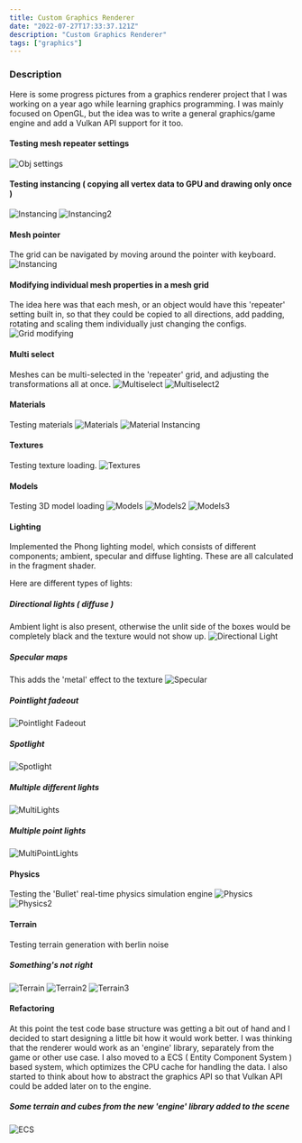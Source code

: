 ```yaml
---
title: Custom Graphics Renderer
date: "2022-07-27T17:33:37.121Z"
description: "Custom Graphics Renderer"
tags: ["graphics"]
---
```


### Description
Here is some progress pictures from a graphics renderer project that I was working on a year ago while learning graphics programming. I was mainly focused on OpenGL, but the idea was to write a general graphics/game engine and add a Vulkan API support for it too.

#### Testing mesh repeater settings
![Obj settings](https://i.imgur.com/xqnpaFV.png)

#### Testing instancing ( copying all vertex data to GPU and drawing only once )
![Instancing](https://i.imgur.com/srhx4Av.png)
![Instancing2](https://i.imgur.com/pE1QV93.png)

#### Mesh pointer
The grid can be navigated by moving around the pointer with keyboard.
![Instancing](https://i.imgur.com/ayOAnFL.png)

#### Modifying individual mesh properties in a mesh grid
The idea here was that each mesh, or an object would have this 'repeater' setting built in, so that they could be copied to all directions, add padding, rotating and scaling them individually just changing the configs. 
![Grid modifying](https://i.imgur.com/eGbsnU3.png)

#### Multi select
Meshes can be multi-selected in the 'repeater' grid, and adjusting the transformations all at once.
![Multiselect](https://i.imgur.com/SqDj5cE.png)
![Multiselect2](https://i.imgur.com/1QiaszQ.png)

#### Materials
Testing materials
![Materials](https://i.imgur.com/UH6PhDT.png)
![Material Instancing](https://i.imgur.com/m2XJ1PD.png)

#### Textures
Testing texture loading.
![Textures](https://i.imgur.com/uvuC06X.png)

#### Models
Testing 3D model loading
![Models](https://i.imgur.com/8bmUCeD.png)
![Models2](https://i.imgur.com/7ANxYzC.png)
![Models3](https://i.imgur.com/Wfrp5CU.png)

#### Lighting
Implemented the Phong lighting model, which consists of different components; ambient, specular and diffuse lighting.
These are all calculated in the fragment shader.

Here are different types of lights:

##### Directional lights ( diffuse )
Ambient light is also present, otherwise the unlit side of the boxes would be completely black and the texture would not show up.
![Directional Light](https://i.imgur.com/RXKXL0t.png)

##### Specular maps
This adds the 'metal' effect to the texture
![Specular](https://i.imgur.com/tBNLL63.png)

##### Pointlight fadeout
![Pointlight Fadeout](https://i.imgur.com/uFrV0ZV.png)

##### Spotlight
![Spotlight](https://i.imgur.com/FGyWgxR.png)

##### Multiple different lights
![MultiLights](https://i.imgur.com/m6flOFt.png)

##### Multiple point lights
![MultiPointLights](https://i.imgur.com/dIoclw6.png)

#### Physics
Testing the 'Bullet' real-time physics simulation engine
![Physics](https://i.imgur.com/NpjBNIF.png)
![Physics2](https://i.imgur.com/Jsp5zyJ.png)

#### Terrain
Testing terrain generation with berlin noise

##### Something's not right
![Terrain](https://i.imgur.com/RYzgdB4.png)
![Terrain2](https://i.imgur.com/hKLbvCb.png)
![Terrain3](https://i.imgur.com/6z2n20s.png)


#### Refactoring
At this point the test code base structure was getting a bit out of hand and I decided to start designing a little bit how it would work better. I was thinking that the renderer would work as an 'engine' library, separately from the game or other use case. I also moved to a ECS ( Entity Component System ) based system, which optimizes the CPU cache for handling the data. I also started to think about how to abstract the graphics API so that Vulkan API could be added later on to the engine.

##### Some terrain and cubes from the new 'engine' library added to the scene
![ECS](https://i.imgur.com/7eV31hW.png)
